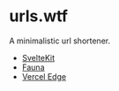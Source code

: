# urls.wtf

A minimalistic url shortener.

- [SvelteKit](https://kit.svelte.dev)
- [Fauna](https://fauna.com/)
- [Vercel Edge](https://vercel.com/docs/concepts/edge-network/overview)
